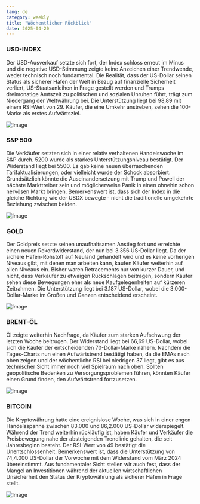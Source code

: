 ```yaml
---
lang: de
category: weekly
title: "Wöchentlicher Rückblick"
date: 2025-04-20
---
```


### USD-INDEX

Der USD-Ausverkauf setzte sich fort, der Index schloss erneut im Minus und die negative USD-Stimmung zeigte keine Anzeichen einer Trendwende, weder technisch noch fundamental. Die Realität, dass der US-Dollar seinen Status als sicherer Hafen der Welt in Bezug auf finanzielle Sicherheit verliert, US-Staatsanleihen in Frage gestellt werden und Trumps dreimonatige Amtszeit zu politischen und sozialen Unruhen führt, trägt zum Niedergang der Weltwährung bei. Die Unterstützung liegt bei 98,89 mit einem RSI-Wert von 29. Käufer, die eine Umkehr anstreben, sehen die 100-Marke als erstes Aufwärtsziel. 

![Image](https://markleighedu.github.io/img/Apr-2025/20-Apr-2025/usdindex.jpg)

### S&P 500

Die Verkäufer setzten sich in einer relativ verhaltenen Handelswoche im S&P durch. 5200 wurde als starkes Unterstützungsniveau bestätigt. Der Widerstand liegt bei 5500. Es gab keine neuen überraschenden Tarifaktualisierungen, oder vielleicht wurde der Schock absorbiert. Grundsätzlich könnte die Auseinandersetzung mit Trump und Powell der nächste Markttreiber sein und möglicherweise Panik in einen ohnehin schon nervösen Markt bringen. Bemerkenswert ist, dass sich der Index in die gleiche Richtung wie der USDX bewegte - nicht die traditionelle umgekehrte Beziehung zwischen beiden.

![Image](https://markleighedu.github.io/img/Apr-2025/20-Apr-2025/sp500.jpg)

### GOLD

Der Goldpreis setzte seinen unaufhaltsamen Anstieg fort und erreichte einen neuen Rekordwiderstand, der nun bei 3.356 US-Dollar liegt. Da der sichere Hafen-Rohstoff auf Neuland gehandelt wird und es keine vorherigen Niveaus gibt, mit denen man arbeiten kann, kaufen Käufer weiterhin auf allen Niveaus ein. Bisher waren Retracements nur von kurzer Dauer, und nicht, dass Verkäufer zu etwaigen Rückschlägen beitragen, sondern Käufer sehen diese Bewegungen eher als neue Kaufgelegenheiten auf kürzeren Zeitrahmen. Die Unterstützung liegt bei 3.187 US-Dollar, wobei die 3.000-Dollar-Marke im Großen und Ganzen entscheidend erscheint.

![Image](https://markleighedu.github.io/img/Apr-2025/20-Apr-2025/gold.jpg)

### BRENT-ÖL

Öl zeigte weiterhin Nachfrage, da Käufer zum starken Aufschwung der letzten Woche beitrugen. Der Widerstand liegt bei 66,69 US-Dollar, wobei sich die Käufer der entscheidenden 70-Dollar-Marke nähern. Nachdem die Tages-Charts nun einen Aufwärtstrend bestätigt haben, da die EMAs nach oben zeigen und der wöchentliche RSI bei niedrigen 37 liegt, gibt es aus technischer Sicht immer noch viel Spielraum nach oben. Sollten geopolitische Bedenken zu Versorgungsproblemen führen, könnten Käufer einen Grund finden, den Aufwärtstrend fortzusetzen. 

![Image](https://markleighedu.github.io/img/Apr-2025/20-Apr-2025/brentoil.jpg)

### BITCOIN

Die Kryptowährung hatte eine ereignislose Woche, was sich in einer engen Handelsspanne zwischen 83.000 und 86,2.000 US-Dollar widerspiegelt. Während der Trend weiterhin rückläufig ist, haben Käufer und Verkäufer die Preisbewegung nahe der absteigenden Trendlinie gehalten, die seit Jahresbeginn besteht. Der RSI-Wert von 49 bestätigt die Unentschlossenheit. Bemerkenswert ist, dass die Unterstützung von 74,4.000 US-Dollar der Vorwoche mit dem Widerstand vom März 2024 übereinstimmt. Aus fundamentaler Sicht stellen wir auch fest, dass der Mangel an Investitionen während der aktuellen wirtschaftlichen Unsicherheit den Status der Kryptowährung als sicherer Hafen in Frage stellt.

![Image](https://markleighedu.github.io/img/Apr-2025/20-Apr-2025/bitcoin.jpg)

